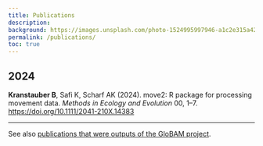 ```yaml
---
title: Publications
description: 
background: https://images.unsplash.com/photo-1524995997946-a1c2e315a42f?ixlib=rb-1.2.1&ixid=eyJhcHBfaWQiOjEyMDd9&auto=format&fit=crop&w=1000
permalink: /publications/
toc: true
---
```


## 2024

**Kranstauber B**, Safi K, Scharf AK (2024). move2: R package for processing movement data. _Methods in Ecology and Evolution_ 00, 1–7. <https://doi.org/10.1111/2041-210X.14383>

---

See also [publications that were outputs of the GloBAM project](https://globam.science/publications/).

